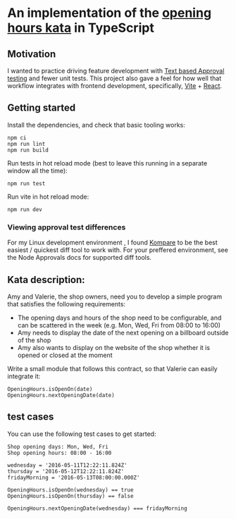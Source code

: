 # An implementation of the [opening hours kata](https://github.com/christian-fei/opening-hours-kata) in TypeScript

## Motivation

I wanted to practice driving feature development with [Text based Approval testing](https://github.com/approvals/Approvals.NodeJS)
and fewer unit tests. This project also gave a feel for how well that workflow integrates with frontend development,
specifically, [Vite](https://vite.dev/) + [React](https://react.dev/).

## Getting started

Install the dependencies, and check that basic tooling works:

```{bash}
npm ci
npm run lint
npm run build
```

Run tests in hot reload mode (best to leave this running in a separate window all the time):

```{bash}
npm run test
```

Run vite in hot reload mode:

```{bash}
npm run dev
```

### Viewing approval test differences

For my Linux development environment , I found [Kompare](https://apps.kde.org/kompare/) to be the
best easiest / quickest diff tool to work with. For your preffered environment, see the Node Approvals docs for supported diff tools.

## Kata description:

Amy and Valerie, the shop owners, need you to develop a simple program that satisfies the following requirements:

- The opening days and hours of the shop need to be configurable, and can be scattered in the week (e.g. Mon, Wed, Fri from 08:00 to 16:00)
- Amy needs to display the date of the next opening on a billboard outside of the shop
- Amy also wants to display on the website of the shop whether it is opened or closed at the moment

Write a small module that follows this contract, so that Valerie can easily integrate it:

```
OpeningHours.isOpenOn(date)
OpeningHours.nextOpeningDate(date)
```

## test cases

You can use the following test cases to get started:

```
Shop opening days: Mon, Wed, Fri
Shop opening hours: 08:00 - 16:00

wednesday = '2016-05-11T12:22:11.824Z'
thursday = '2016-05-12T12:22:11.824Z'
fridayMorning = '2016-05-13T08:00:00.000Z'

OpeningHours.isOpenOn(wednesday) == true
OpeningHours.isOpenOn(thursday) == false

OpeningHours.nextOpeningDate(wednesday) === fridayMorning
```
